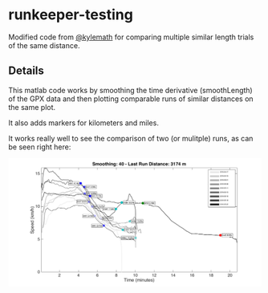 # runkeeper-testing

Modified code from [@kylemath](https://github.com/kylemath) for comparing multiple similar length trials of the same distance. 

## Details 
This matlab code works by smoothing the time derivative (smoothLength) of the GPX data and then plotting comparable runs of similar distances on the same plot.

It also adds markers for kilometers and miles. 

It works really well to see the comparison of two (or mulitple) runs, as can be seen right here: 

![alt tag](https://raw.githubusercontent.com/korymath/runkeeper-testing/master/output_images/example-compare-new.png)

